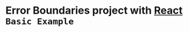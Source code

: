 # Error Boundaries project with [React](https://reactjs.org/docs/error-boundaries.html) `Basic Example`